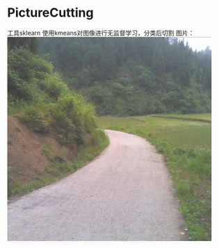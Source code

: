 # PictureCutting
工具sklearn
使用kmeans对图像进行无监督学习，分类后切割
图片：
![image](https://github.com/wangqifan/PictureCutting/blob/master/wqf.jpg)
